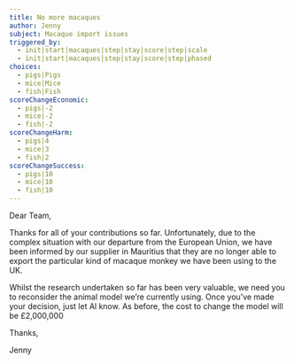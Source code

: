 ```yaml
---
title: No more macaques
author: Jenny
subject: Macaque import issues
triggered_by:
  - init|start|macaques|step|stay|score|step|scale
  - init|start|macaques|step|stay|score|step|phased
choices:
  - pigs|Pigs
  - mice|Mice
  - fish|Fish
scoreChangeEconomic:
  - pigs|-2
  - mice|-2
  - fish|-2
scoreChangeHarm:
  - pigs|4
  - mice|3
  - fish|2
scoreChangeSuccess:
  - pigs|10
  - mice|10
  - fish|10
---
```


Dear Team,

Thanks for all of your contributions so far. Unfortunately, due to the complex situation with our departure from the European Union, we have been informed by our supplier in Mauritius that they are no longer able to export the particular kind of macaque monkey we have been using to the UK.

Whilst the research undertaken so far has been very valuable, we need you to reconsider the animal model we’re currently using. Once you’ve made your decision, just let Al know. As before, the cost to change the model will be £2,000,000

Thanks,

Jenny
